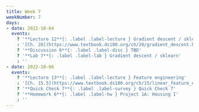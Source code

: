 ```yaml
---
title: Week 7
weekNumber: 7
days:
- date: 2022-10-04
  events:
    ? '**Lecture 12**{: .label .label-lecture } Gradient descent / sklearn'
    : '[Ch. 20](https://www.textbook.ds100.org/ch/20/gradient_descent.html)'
    ? '**Discussion 6**{: .label .label-disc } TBD' 
    ? '**Lab 7**{: .label .label-lab } Gradient descent / sklearn'
    : ''
- date: 2022-10-06
  events:
    ? '**Lecture 13**{: .label .label-lecture } Feature engineering'
    : '[Ch. 15.5](https://www.textbook.ds100.org/ch/15/linear_feature_eng.html)'
    ? '**Quick Check 7**{: .label .label-survey } Quick Check 7'
    ? '**Homework 6**{: .label .label-hw } Project 1A: Housing I'
    : ''
---
```

